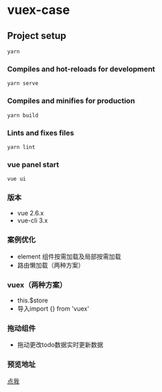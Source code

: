 # vuex-case

## Project setup
```
yarn
```

### Compiles and hot-reloads for development
```
yarn serve
```

### Compiles and minifies for production
```
yarn build
```

### Lints and fixes files
```
yarn lint
```

### vue panel start
```
vue ui
```

### 版本
- vue 2.6.x
- vue-cli 3.x

### 案例优化
+ element 组件按需加载及局部按需加载
+ 路由懒加载（两种方案）

### vuex（两种方案）
+ this.$store
+ 导入import {} from 'vuex'

### 拖动组件
+ 拖动更改todo数据实时更新数据

### 预览地址
[点我](http://13s.top/demo/vuex-case)
